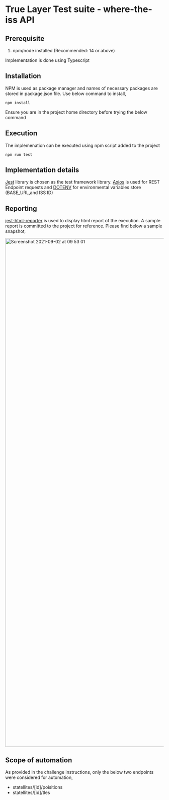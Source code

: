 # True Layer Test suite - where-the-iss API

## Prerequisite

1. npm/node installed (Recommended: 14 or above)

Implementation is done using Typescript

## Installation

NPM is used as package manager and names of necessary packages are stored in package.json file. Use below command to install,

    npm install

Ensure you are in the project home directory before trying the below command

## Execution

The implemenation can be executed using npm script added to the project

    npm run test

## Implementation details

[Jest](https://jestjs.io/) library is chosen as the test framework library. [Axios](https://axios-http.com/docs/intro) is used for REST Endpoint requests and [DOTENV](https://github.com/motdotla/dotenv#readme) for environmental variables store (BASE_URL,and ISS ID)
## Reporting

[jest-html-reporter](https://www.npmjs.com/package/jest-html-reporter) is used to display html report of the execution. A sample report is committed to the project for reference. Please find below a sample snapshot,

<img width="1618" alt="Screenshot 2021-09-02 at 09 53 01" src="https://user-images.githubusercontent.com/13304448/131814356-2251400f-6c79-42a5-a11f-e31eeb6d0b90.png">

## Scope of automation

As provided in the challenge instructions, only the below two endpoints were considered for automation,

- statellites/[id]/poisitions
- statellites/[id]/tles
